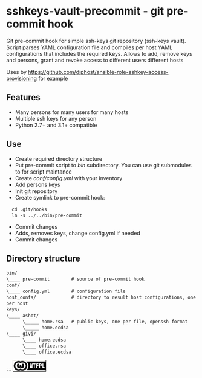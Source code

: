sshkeys-vault-precommit - git pre-commit hook
=============================================

Git pre-commit hook for simple ssh-keys git repository (ssh-keys vault).
Script parses YAML configuration file and compiles per host YAML configurations that includes the required keys.
Allows to add, remove keys and persons, grant and revoke access to different users different hosts

Uses by https://github.com/diphost/ansible-role-sshkey-access-provisioning for example

Features
--------

* Many persons for many users for many hosts
* Multiple ssh keys for any person
* Python 2.7+ and 3.1+ compatible


Use
---

* Create required directory structure
* Put pre-commit script to _bin_ subdirectory. You can use git submodules to for script maintance
* Create _conf/config.yml_ with your inventory
* Add persons keys
* Init git repository
* Create symlink to pre-commit hook:
```shell
  cd .git/hooks
  ln -s ../../bin/pre-commit
```
* Commit changes
* Adds, removes keys, change config.yml if needed
* Commit changes

Directory structure
-------------------

```
bin/
\____ pre-commit        # source of pre-commit hook
conf/
\____ config.yml        # configuration file
host_confs/             # directory to result host configurations, one per host
keys/
\____ ashot/
      \_____ home.rsa   # public keys, one per file, openssh format
      \_____ home.ecdsa
\____ givi/
      \____ home.ecdsa
      \____ office.rsa
      \____ office.ecdsa
```

--
[![LICENSE WTFPL](wtfpl-badge-1.png)](LICENSE)

